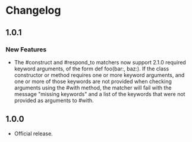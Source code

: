 # Changelog

## 1.0.1

### New Features

* The #construct and #respond_to matchers now support 2.1.0 required keyword
  arguments, of the form def foo(bar:, baz:). If the class constructor or
  method requires one or more keyword arguments, and one or more of those 
  keywords are not provided when checking arguments using the #with
  method, the matcher will fail with the message "missing keywords" and a list of the keywords that were not provided as arguments to #with.

## 1.0.0

* Official release.
